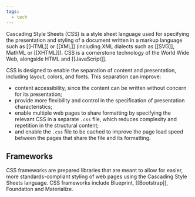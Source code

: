 ```yaml
---
tags:
  - tech
---
```

Cascading Style Sheets (CSS) is a style sheet language used for specifying the presentation and styling of a document written in a markup language such as [[HTML]] or [[XML]] (including XML dialects such as [[SVG]], MathML or [[XHTML]]).
CSS is a cornerstone technology of the World Wide Web, alongside HTML and [[JavaScript]].

CSS is designed to enable the separation of content and presentation, including layout, colors, and fonts.
This separation can improve:
- content accessibility, since the content can be written without concern for its presentation; 
- provide more flexibility and control in the specification of presentation characteristics; 
- enable multiple web pages to share formatting by specifying the relevant CSS in a separate `.css` file, which reduces complexity and repetition in the structural content; 
- and enable the `.css` file to be cached to improve the page load speed between the pages that share the file and its formatting.

## Frameworks

CSS frameworks are prepared libraries that are meant to allow for easier, more standards-compliant styling of web pages using the Cascading Style Sheets language. 
CSS frameworks include Blueprint, [[Bootstrap]], Foundation and Materialize.
